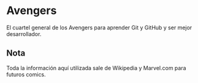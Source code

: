# Avengers

El cuartel general de los Avengers para aprender Git y GitHub y ser mejor desarrollador.

## Nota
Toda la información aquí utilizada sale de Wikipedia y Marvel.com para futuros comics.

